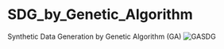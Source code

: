 # SDG_by_Genetic_Algorithm
Synthetic Data Generation by Genetic Algorithm (GA)
![GASDG](https://github.com/SeyedMuhammadHosseinMousavi/SDG_by_Genetic_Algorithm/assets/11339420/bbf47b3d-8892-4355-8c61-a0352400650d)
